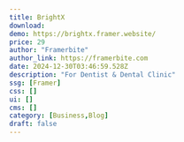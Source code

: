 ```yaml
---
title: BrightX
download:
demo: https://brightx.framer.website/
price: 29
author: "Framerbite"
author_link: https://framerbite.com
date: 2024-12-30T03:46:59.528Z
description: "For Dentist & Dental Clinic"
ssg: [Framer]
css: []
ui: []
cms: []
category: [Business,Blog]
draft: false
---
```

